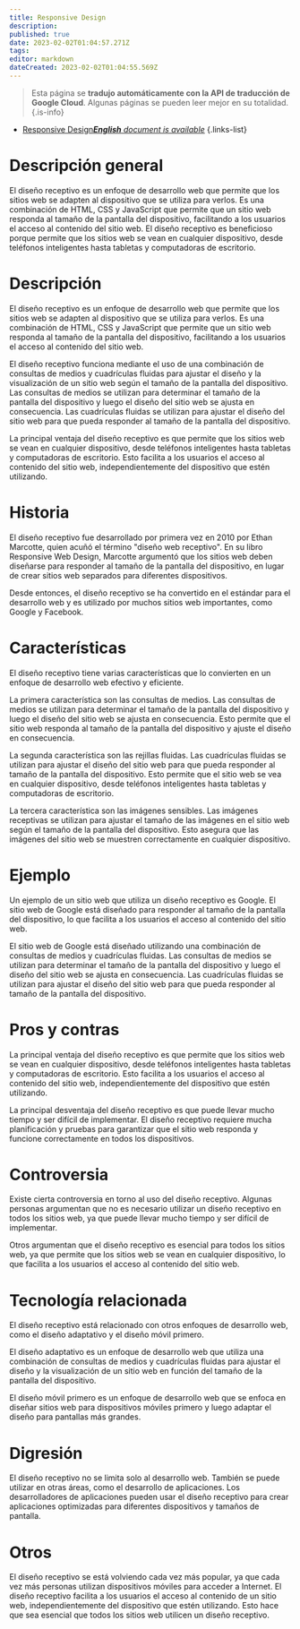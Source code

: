 ```yaml
---
title: Responsive Design
description: 
published: true
date: 2023-02-02T01:04:57.271Z
tags: 
editor: markdown
dateCreated: 2023-02-02T01:04:55.569Z
---
```


> Esta página se **tradujo automáticamente con la API de traducción de Google Cloud**.
Algunas páginas se pueden leer mejor en su totalidad.{.is-info}



- [Responsive Design***English** document is available*](/en/Knowledge-base/Dictionary/responsive-design)
{.links-list}


# Descripción general
El diseño receptivo es un enfoque de desarrollo web que permite que los sitios web se adapten al dispositivo que se utiliza para verlos. Es una combinación de HTML, CSS y JavaScript que permite que un sitio web responda al tamaño de la pantalla del dispositivo, facilitando a los usuarios el acceso al contenido del sitio web. El diseño receptivo es beneficioso porque permite que los sitios web se vean en cualquier dispositivo, desde teléfonos inteligentes hasta tabletas y computadoras de escritorio.

# Descripción
El diseño receptivo es un enfoque de desarrollo web que permite que los sitios web se adapten al dispositivo que se utiliza para verlos. Es una combinación de HTML, CSS y JavaScript que permite que un sitio web responda al tamaño de la pantalla del dispositivo, facilitando a los usuarios el acceso al contenido del sitio web.

El diseño receptivo funciona mediante el uso de una combinación de consultas de medios y cuadrículas fluidas para ajustar el diseño y la visualización de un sitio web según el tamaño de la pantalla del dispositivo. Las consultas de medios se utilizan para determinar el tamaño de la pantalla del dispositivo y luego el diseño del sitio web se ajusta en consecuencia. Las cuadrículas fluidas se utilizan para ajustar el diseño del sitio web para que pueda responder al tamaño de la pantalla del dispositivo.

La principal ventaja del diseño receptivo es que permite que los sitios web se vean en cualquier dispositivo, desde teléfonos inteligentes hasta tabletas y computadoras de escritorio. Esto facilita a los usuarios el acceso al contenido del sitio web, independientemente del dispositivo que estén utilizando.

# Historia
El diseño receptivo fue desarrollado por primera vez en 2010 por Ethan Marcotte, quien acuñó el término "diseño web receptivo". En su libro Responsive Web Design, Marcotte argumentó que los sitios web deben diseñarse para responder al tamaño de la pantalla del dispositivo, en lugar de crear sitios web separados para diferentes dispositivos.

Desde entonces, el diseño receptivo se ha convertido en el estándar para el desarrollo web y es utilizado por muchos sitios web importantes, como Google y Facebook.

# Características
El diseño receptivo tiene varias características que lo convierten en un enfoque de desarrollo web efectivo y eficiente.

La primera característica son las consultas de medios. Las consultas de medios se utilizan para determinar el tamaño de la pantalla del dispositivo y luego el diseño del sitio web se ajusta en consecuencia. Esto permite que el sitio web responda al tamaño de la pantalla del dispositivo y ajuste el diseño en consecuencia.

La segunda característica son las rejillas fluidas. Las cuadrículas fluidas se utilizan para ajustar el diseño del sitio web para que pueda responder al tamaño de la pantalla del dispositivo. Esto permite que el sitio web se vea en cualquier dispositivo, desde teléfonos inteligentes hasta tabletas y computadoras de escritorio.

La tercera característica son las imágenes sensibles. Las imágenes receptivas se utilizan para ajustar el tamaño de las imágenes en el sitio web según el tamaño de la pantalla del dispositivo. Esto asegura que las imágenes del sitio web se muestren correctamente en cualquier dispositivo.

# Ejemplo
Un ejemplo de un sitio web que utiliza un diseño receptivo es Google. El sitio web de Google está diseñado para responder al tamaño de la pantalla del dispositivo, lo que facilita a los usuarios el acceso al contenido del sitio web.

El sitio web de Google está diseñado utilizando una combinación de consultas de medios y cuadrículas fluidas. Las consultas de medios se utilizan para determinar el tamaño de la pantalla del dispositivo y luego el diseño del sitio web se ajusta en consecuencia. Las cuadrículas fluidas se utilizan para ajustar el diseño del sitio web para que pueda responder al tamaño de la pantalla del dispositivo.

# Pros y contras
La principal ventaja del diseño receptivo es que permite que los sitios web se vean en cualquier dispositivo, desde teléfonos inteligentes hasta tabletas y computadoras de escritorio. Esto facilita a los usuarios el acceso al contenido del sitio web, independientemente del dispositivo que estén utilizando.

La principal desventaja del diseño receptivo es que puede llevar mucho tiempo y ser difícil de implementar. El diseño receptivo requiere mucha planificación y pruebas para garantizar que el sitio web responda y funcione correctamente en todos los dispositivos.

# Controversia
Existe cierta controversia en torno al uso del diseño receptivo. Algunas personas argumentan que no es necesario utilizar un diseño receptivo en todos los sitios web, ya que puede llevar mucho tiempo y ser difícil de implementar.

Otros argumentan que el diseño receptivo es esencial para todos los sitios web, ya que permite que los sitios web se vean en cualquier dispositivo, lo que facilita a los usuarios el acceso al contenido del sitio web.

# Tecnología relacionada
El diseño receptivo está relacionado con otros enfoques de desarrollo web, como el diseño adaptativo y el diseño móvil primero.

El diseño adaptativo es un enfoque de desarrollo web que utiliza una combinación de consultas de medios y cuadrículas fluidas para ajustar el diseño y la visualización de un sitio web en función del tamaño de la pantalla del dispositivo.

El diseño móvil primero es un enfoque de desarrollo web que se enfoca en diseñar sitios web para dispositivos móviles primero y luego adaptar el diseño para pantallas más grandes.

# Digresión
El diseño receptivo no se limita solo al desarrollo web. También se puede utilizar en otras áreas, como el desarrollo de aplicaciones. Los desarrolladores de aplicaciones pueden usar el diseño receptivo para crear aplicaciones optimizadas para diferentes dispositivos y tamaños de pantalla.

# Otros
El diseño receptivo se está volviendo cada vez más popular, ya que cada vez más personas utilizan dispositivos móviles para acceder a Internet. El diseño receptivo facilita a los usuarios el acceso al contenido de un sitio web, independientemente del dispositivo que estén utilizando. Esto hace que sea esencial que todos los sitios web utilicen un diseño receptivo.